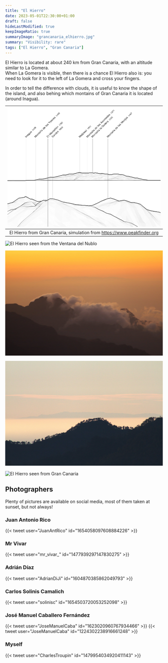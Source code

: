 ```yaml
---
title: "El Hierro"
date: 2023-05-01T22:30:00+01:00
draft: false
hideLastModified: true
keepImageRatio: true
summaryImage: "grancanaria_elhierro.jpg"
summary: "Visibility: rare"
tags: ["El Hierro", "Gran Canaria"]
---
```


El Hierro is located at about 240 km from Gran Canaria, with an altitude similar to La Gomera.    
When La Gomera is visible, then there is a chance El Hierro also is: you need to look for it to the left of La Gomera and cross your fingers.

In order to tell the difference with clouds, it is useful to know the shape of the island, and also behing which montains of Gran Canaria it is located (around Inagua).

| ![El Hierro panorama](grancanaria_elhierro_pano.png) | 
|:--:| 
| El Hierro from Gran Canaria, simulation from https://www.peakfinder.org |


![El Hierro seen from the Ventana del Nublo](grancanaria_elhierro5.jpg)

![El Hierro seen from Gran Canaria](grancanaria_elhierro3.jpg)

![El Hierro seen from Gran Canaria](grancanaria_elhierro2.jpg)

![El Hierro seen from Gran Canaria](grancanaria_elhierro4.jpg)

## Photographers

Plenty of pictures are available on social media, most of them taken at sunset, but not always!

### Juan Antonio Rico
{{< tweet user="JuanAntRico" id="1654058097608884226" >}}

### Mr Vivar
{{< tweet user="mr_vivar_" id="1477939297147830275" >}}

### Adrián Díaz
{{< tweet user="AdrianDiJi" id="1604870385862049793" >}}

### Carlos Solinis Camalich
{{< tweet user="solinisc" id="1654503720053252098" >}}

### José Manuel Caballero Fernández
{{< tweet user="JoseManuelCaba" id="1623020960767934466" >}}
{{< tweet user="JoseManuelCaba" id="1224302238916661248" >}}

### Myself 
{{< tweet user="CharlesTroupin" id="1479954034920411143" >}}



